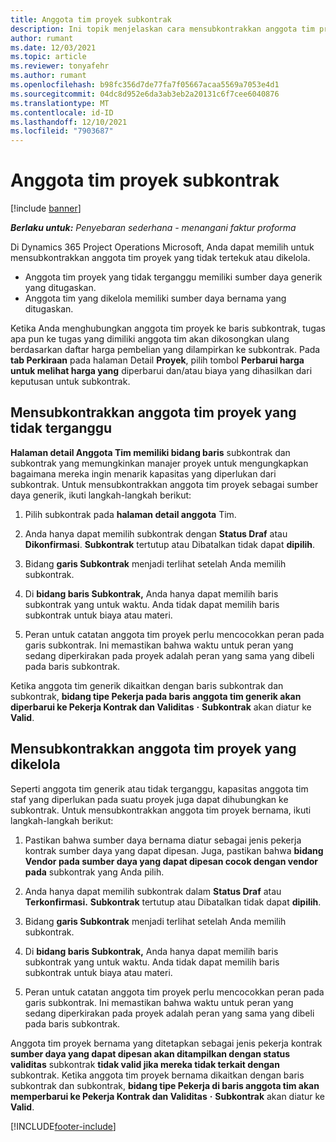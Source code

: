 ```yaml
---
title: Anggota tim proyek subkontrak
description: Ini topik menjelaskan cara mensubkontrakkan anggota tim proyek di Microsoft Dynamics 365 Project Operations.
author: rumant
ms.date: 12/03/2021
ms.topic: article
ms.reviewer: tonyafehr
ms.author: rumant
ms.openlocfilehash: b98fc356d7de77fa7f05667acaa5569a7053e4d1
ms.sourcegitcommit: 04dc8d952e6da3ab3eb2a20131c6f7cee6040876
ms.translationtype: MT
ms.contentlocale: id-ID
ms.lasthandoff: 12/10/2021
ms.locfileid: "7903687"
---
```

# <a name="subcontracting-project-team-members"></a>Anggota tim proyek subkontrak

[!include [banner](../../includes/dataverse-preview.md)]

_**Berlaku untuk:** Penyebaran sederhana - menangani faktur proforma_

Di Dynamics 365 Project Operations Microsoft, Anda dapat memilih untuk mensubkontrakkan anggota tim proyek yang tidak tertekuk atau dikelola.

- Anggota tim proyek yang tidak terganggu memiliki sumber daya generik yang ditugaskan.
- Anggota tim yang dikelola memiliki sumber daya bernama yang ditugaskan.

Ketika Anda menghubungkan anggota tim proyek ke baris subkontrak, tugas apa pun ke tugas yang dimiliki anggota tim akan dikosongkan ulang berdasarkan daftar harga pembelian yang dilampirkan ke subkontrak.  Pada **tab Perkiraan** pada halaman Detail **Proyek**, pilih tombol **Perbarui harga untuk melihat harga yang** diperbarui dan/atau biaya yang dihasilkan dari keputusan untuk subkontrak. 

## <a name="subcontracting-an-unstaffed-project-team-member"></a>Mensubkontrakkan anggota tim proyek yang tidak terganggu
**Halaman detail Anggota Tim memiliki bidang baris** subkontrak dan subkontrak yang memungkinkan manajer proyek untuk mengungkapkan bagaimana mereka ingin menarik kapasitas yang diperlukan dari subkontrak. Untuk mensubkontrakkan anggota tim proyek sebagai sumber daya generik, ikuti langkah-langkah berikut:

1.  Pilih subkontrak pada **halaman detail anggota** Tim.

2.  Anda hanya dapat memilih subkontrak dengan **Status Draf** atau **Dikonfirmasi**. **Subkontrak** tertutup atau Dibatalkan tidak dapat **dipilih**. 

3.  Bidang **garis Subkontrak** menjadi terlihat setelah Anda memilih subkontrak.

4.  Di **bidang baris Subkontrak,** Anda hanya dapat memilih baris subkontrak yang untuk waktu. Anda tidak dapat memilih baris subkontrak untuk biaya atau materi.

5.  Peran untuk catatan anggota tim proyek perlu mencocokkan peran pada garis subkontrak. Ini memastikan bahwa waktu untuk peran yang sedang diperkirakan pada proyek adalah peran yang sama yang dibeli pada baris subkontrak. 

Ketika anggota tim generik dikaitkan dengan baris subkontrak dan subkontrak, **bidang tipe Pekerja pada baris anggota tim generik akan diperbarui ke Pekerja Kontrak dan Validitas** **·** **Subkontrak** akan diatur ke **Valid**.

## <a name="subcontracting-a-staffed-project-team-member"></a>Mensubkontrakkan anggota tim proyek yang dikelola
Seperti anggota tim generik atau tidak terganggu, kapasitas anggota tim staf yang diperlukan pada suatu proyek juga dapat dihubungkan ke subkontrak. Untuk mensubkontrakkan anggota tim proyek bernama, ikuti langkah-langkah berikut:

1.  Pastikan bahwa sumber daya bernama diatur sebagai jenis pekerja kontrak sumber daya yang dapat dipesan. Juga, pastikan bahwa **bidang Vendor pada sumber daya yang dapat dipesan cocok dengan vendor pada** subkontrak yang Anda pilih. 

2.  Anda hanya dapat memilih subkontrak dalam **Status Draf** atau **Terkonfirmasi.** **Subkontrak** tertutup atau Dibatalkan tidak dapat **dipilih**. 

3.  Bidang **garis Subkontrak** menjadi terlihat setelah Anda memilih subkontrak.

4.  Di **bidang baris Subkontrak,** Anda hanya dapat memilih baris subkontrak yang untuk waktu. Anda tidak dapat memilih baris subkontrak untuk biaya atau materi.

5.  Peran untuk catatan anggota tim proyek perlu mencocokkan peran pada garis subkontrak. Ini memastikan bahwa waktu untuk peran yang sedang diperkirakan pada proyek adalah peran yang sama yang dibeli pada baris subkontrak. 

Anggota tim proyek bernama yang ditetapkan sebagai jenis pekerja kontrak **sumber daya yang dapat dipesan akan ditampilkan dengan status validitas** subkontrak **tidak valid jika mereka tidak terkait dengan** subkontrak. Ketika anggota tim proyek bernama dikaitkan dengan baris subkontrak dan subkontrak, **bidang tipe Pekerja di baris anggota tim akan memperbarui ke Pekerja Kontrak dan Validitas** **·** **Subkontrak** akan diatur ke **Valid**.

[!INCLUDE[footer-include](../../includes/footer-banner.md)]

